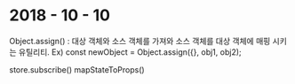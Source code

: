 # 2018 - 10 - 10


Object.assign() : 대상 객체와 소스 객체를 가져와 소스 객체를 대상 객체에 매핑 시키는 유틸리티.
Ex) const newObject = Object.assign({}, obj1, obj2);

store.subscribe()
mapStateToProps()
